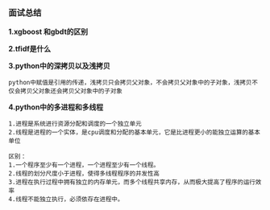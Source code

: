 ### 面试总结

**1.xgboost 和gbdt的区别**

**2.tfidf是什么**

**3.python中的深拷贝以及浅拷贝**

```
python中赋值是引用的传递，浅拷贝只会拷贝父对象，不会拷贝父对象中的子对象，浅拷贝不仅会拷贝父对象还会拷贝父对象中的子对象
```

**4.python中的多进程和多线程**

```
1.进程是系统进行资源分配和调度的一个独立单元
2.线程是进程的一个实体，是cpu调度和分配的基本单元，它是比进程更小的能独立运算的基本单位

区别：
1.一个程序至少有一个进程，一个进程至少有一个线程。
2.线程的划分尺度小于进程，使得多线程程序的并发性高
3.进程在执行过程中拥有独立的内存单元，而多个线程共享内存，从而极大提高了程序的运行效率
4.线程不能独立执行，必须依存在进程中。
```











